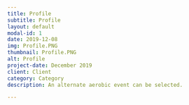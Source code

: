 ```yaml
---
title: Profile
subtitle: Profile
layout: default
modal-id: 1
date: 2019-12-08
img: Profile.PNG
thumbnail: Profile.PNG
alt: Profile
project-date: December 2019
client: Client
category: Category
description: An alternate aerobic event can be selected.

---
```

